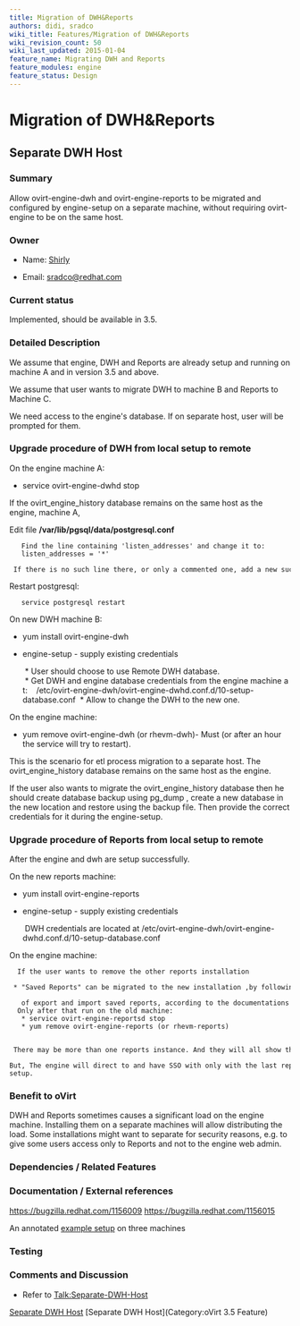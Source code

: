 ```yaml
---
title: Migration of DWH&Reports
authors: didi, sradco
wiki_title: Features/Migration of DWH&Reports
wiki_revision_count: 50
wiki_last_updated: 2015-01-04
feature_name: Migrating DWH and Reports
feature_modules: engine
feature_status: Design
---
```


# Migration of DWH&Reports

## Separate DWH Host

### Summary

Allow ovirt-engine-dwh and ovirt-engine-reports to be migrated and configured by engine-setup on a separate machine, without requiring ovirt-engine to be on the same host.

### Owner

*   Name: [ Shirly](User:Shirly)

<!-- -->

*   Email: <sradco@redhat.com>

### Current status

Implemented, should be available in 3.5.

### Detailed Description

We assume that engine, DWH and Reports are already setup and running on machine A and in version 3.5 and above.

We assume that user wants to migrate DWH to machine B and Reports to Machine C.

We need access to the engine's database. If on separate host, user will be prompted for them.

### Upgrade procedure of DWH from local setup to remote

On the engine machine A:

*   service ovirt-engine-dwhd stop

If the ovirt_engine_history database remains on the same host as the engine, machine A,

Edit file **/var/lib/pgsql/data/postgresql.conf**

       Find the line containing 'listen_addresses' and change it to:
       listen_addresses = '*'
       If there is no such line there, or only a commented one, add a new such line.

Restart postgresql:

       service postgresql restart 

On new DWH machine B:

*   yum install ovirt-engine-dwh
*   engine-setup - supply existing credentials

       * User should choose to use Remote DWH database.
       * Get DWH and engine database credentials from the engine machine at:
         /etc/ovirt-engine-dwh/ovirt-engine-dwhd.conf.d/10-setup-database.conf
       * Allow to change the DWH to the new one.

On the engine machine:

*   yum remove ovirt-engine-dwh (or rhevm-dwh)- Must (or after an hour the service will try to restart).

This is the scenario for etl process migration to a separate host. The ovirt_engine_history database remains on the same host as the engine.

If the user also wants to migrate the ovirt_engine_history database then he should create database backup using pg_dump , create a new database in the new location and restore using the backup file. Then provide the correct credentials for it during the engine-setup.

### Upgrade procedure of Reports from local setup to remote

After the engine and dwh are setup successfully.

On the new reports machine:

*   yum install ovirt-engine-reports
*   engine-setup - supply existing credentials

       DWH credentials are located at /etc/ovirt-engine-dwh/ovirt-engine-dwhd.conf.d/10-setup-database.conf 

On the engine machine:

      If the user wants to remove the other reports installation
       * "Saved Reports" can be migrated to the new installation ,by following the steps 
         of export and import saved reports, according to the documentations .
      Only after that run on the old machine:
       * service ovirt-engine-reportsd stop
       * yum remove ovirt-engine-reports (or rhevm-reports)

       There may be more than one reports instance. And they will all show the reports.
      But, The engine will direct to and have SSO with only with the last reports instance that run engine-setup.

### Benefit to oVirt

DWH and Reports sometimes causes a significant load on the engine machine. Installing them on a separate machines will allow distributing the load. Some installations might want to separate for security reasons, e.g. to give some users access only to Reports and not to the engine web admin.

### Dependencies / Related Features

### Documentation / External references

<https://bugzilla.redhat.com/1156009> <https://bugzilla.redhat.com/1156015>

An annotated [example setup](Separate-Reports-Host#Example_setup) on three machines

### Testing

### Comments and Discussion

*   Refer to <Talk:Separate-DWH-Host>

[Separate DWH Host](Category:Feature) [Separate DWH Host](Category:oVirt 3.5 Feature)

